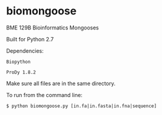 # biomongoose
BME 129B Bioinformatics Mongooses

Built for Python 2.7

Dependencies:

    Biopython
 
    ProDy 1.8.2

Make sure all files are in the same directory.


To run from the command line:

    $ python biomongoose.py [in.fa|in.fasta|in.fna|sequence]
